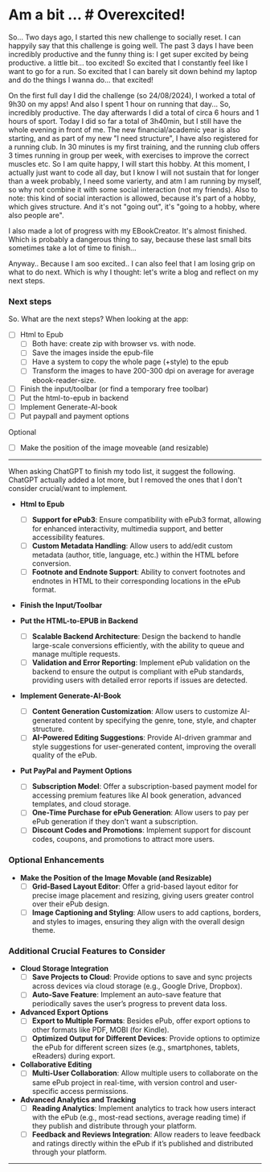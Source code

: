 # Am a bit ... # Overexcited!

So... Two days ago, I started this new challenge to socially reset. I can happyily say that this challenge is going well. The past 3 days I have been incredibly productive and the funny thing is: I get super excited by being productive. a little bit... too excited! So excited that I constantly feel like I want to go for a run. So excited that I can barely sit down behind my laptop and do the things I wanna do... that excited!

On the first full day I did the challenge (so 24/08/2024), I worked a total of 9h30 on my apps! And also I spent 1 hour on running that day... So, incredibly productive. The day afterwards I did a total of circa 6 hours and 1 hours of sport. Today I did so far a total of 3h40min, but I still have the whole evening in front of me. The new financial/academic year is also starting, and as part of my new "I need structure", I have also registered for a running club. In 30 minutes is my first training, and the running club offers 3 times running in group per week, with exercises to improve the correct muscles etc. So I am quite happy, I will start this hobby. At this moment, I actually just want to code all day, but I know I will not sustain that for longer than a week probably, I need some varierty, and atm I am running by myself, so why not combine it with some social interaction (not my friends). Also to note: this kind of social interaction is allowed, because it's part of a hobby, which gives structure. And it's not "going out", it's "going to a hobby, where also people are".

I also made a lot of progress with my EBookCreator. It's almost finished. Which is probably a dangerous thing to say, because these last small bits sometimes take a lot of time to finish...

Anyway.. Because I am soo excited.. I can also feel that I am losing grip on what to do next. Which is why I thought: let's write a blog and reflect on my next steps.

### Next steps

So. What are the next steps?
When looking at the app:

- [ ]  Html to Epub
    - [ ] Both have: create zip with browser vs. with node.
    - [ ] Save the images inside the epub-file
    - [ ] Have a system to copy the whole page (+style) to the epub
    - [ ] Transform the images to have 200-300 dpi on average for average ebook-reader-size.
- [ ] Finish the input/toolbar (or find a temporary free toolbar)
- [ ] Put the html-to-epub in backend
- [ ] Implement Generate-AI-book
- [ ] Put paypall and payment options

Optional
- [ ] Make the position of the image moveable (and resizable)


---

When asking ChatGPT to finish my todo list, it suggest the following. ChatGPT actually added a lot more, but I removed the ones that I don't consider crucial/want to implement.

- **Html to Epub**
    - [ ] **Support for ePub3**: Ensure compatibility with ePub3 format, allowing for enhanced interactivity, multimedia support, and better accessibility features.
    - [ ] **Custom Metadata Handling**: Allow users to add/edit custom metadata (author, title, language, etc.) within the HTML before conversion.
    - [ ] **Footnote and Endnote Support**: Ability to convert footnotes and endnotes in HTML to their corresponding locations in the ePub format.

- **Finish the Input/Toolbar**

- **Put the HTML-to-EPUB in Backend**
    - [ ] **Scalable Backend Architecture**: Design the backend to handle large-scale conversions efficiently, with the ability to queue and manage multiple requests.
    - [ ] **Validation and Error Reporting**: Implement ePub validation on the backend to ensure the output is compliant with ePub standards, providing users with detailed error reports if issues are detected.

- **Implement Generate-AI-Book**
    - [ ] **Content Generation Customization**: Allow users to customize AI-generated content by specifying the genre, tone, style, and chapter structure.
    - [ ] **AI-Powered Editing Suggestions**: Provide AI-driven grammar and style suggestions for user-generated content, improving the overall quality of the ePub.

- **Put PayPal and Payment Options**
    - [ ] **Subscription Model**: Offer a subscription-based payment model for accessing premium features like AI book generation, advanced templates, and cloud storage.
    - [ ] **One-Time Purchase for ePub Generation**: Allow users to pay per ePub generation if they don't want a subscription.
    - [ ] **Discount Codes and Promotions**: Implement support for discount codes, coupons, and promotions to attract more users.

### Optional Enhancements
- **Make the Position of the Image Movable (and Resizable)**
    - [ ] **Grid-Based Layout Editor**: Offer a grid-based layout editor for precise image placement and resizing, giving users greater control over their ePub design.
    - [ ] **Image Captioning and Styling**: Allow users to add captions, borders, and styles to images, ensuring they align with the overall design theme.

### Additional Crucial Features to Consider
- **Cloud Storage Integration**
    - [ ] **Save Projects to Cloud**: Provide options to save and sync projects across devices via cloud storage (e.g., Google Drive, Dropbox).
    - [ ] **Auto-Save Feature**: Implement an auto-save feature that periodically saves the user’s progress to prevent data loss.

- **Advanced Export Options**
    - [ ] **Export to Multiple Formats**: Besides ePub, offer export options to other formats like PDF, MOBI (for Kindle).
    - [ ] **Optimized Output for Different Devices**: Provide options to optimize the ePub for different screen sizes (e.g., smartphones, tablets, eReaders) during export.

- **Collaborative Editing**
    - [ ] **Multi-User Collaboration**: Allow multiple users to collaborate on the same ePub project in real-time, with version control and user-specific access permissions.

- **Advanced Analytics and Tracking**
    - [ ] **Reading Analytics**: Implement analytics to track how users interact with the ePub (e.g., most-read sections, average reading time) if they publish and distribute through your platform.
    - [ ] **Feedback and Reviews Integration**: Allow readers to leave feedback and ratings directly within the ePub if it’s published and distributed through your platform.

---

